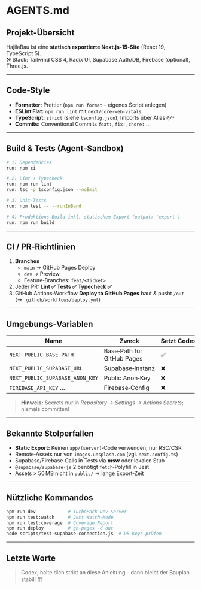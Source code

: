 # AGENTS.md

## Projekt-Übersicht
HajilaBau ist eine **statisch exportierte Next.js‑15‑Site** (React 19, TypeScript 5).  
⚒️ Stack: Tailwind CSS 4, Radix UI, Supabase Auth/DB, Firebase (optional), Three.js.

---

## Code‑Style
- **Formatter:** Prettier (`npm run format` – eigenes Script anlegen)
- **ESLint Flat:** `npm run lint` mit `next/core-web-vitals`
- **TypeScript:** `strict` (siehe `tsconfig.json`), Imports über Alias `@/*`
- **Commits:** Conventional Commits `feat:`, `fix:`, `chore:` …

---

## Build & Tests (Agent‑Sandbox)
```bash
# 1) Dependencies
run: npm ci

# 2) Lint + Typecheck
run: npm run lint
run: tsc -p tsconfig.json --noEmit

# 3) Unit‑Tests
run: npm test -- --runInBand

# 4) Produktions‑Build inkl. statischem Export (output: 'export')
run: npm run build
```

---

## CI / PR‑Richtlinien
1. **Branches**  
   - `main` → GitHub Pages Deploy  
   - `dev` → Preview  
   - Feature‑Branches: `feat/<ticket>`  
2. Jeder PR: **Lint ✅ Tests ✅ Typecheck ✅**  
3. GitHub Actions‑Workflow **Deploy to GitHub Pages** baut & pusht `/out` (→ `.github/workflows/deploy.yml`)

---

## Umgebungs‑Variablen
| Name | Zweck | Setzt Codex? |
|------|-------|-------------|
| `NEXT_PUBLIC_BASE_PATH` | Base‑Path für GitHub Pages | ✅ |
| `NEXT_PUBLIC_SUPABASE_URL` | Supabase‑Instanz | ❌ |
| `NEXT_PUBLIC_SUPABASE_ANON_KEY` | Public Anon‑Key | ❌ |
| `FIREBASE_API_KEY` … | Firebase‑Config | ❌ |
> **Hinweis:** Secrets nur in *Repository → Settings → Actions Secrets*; niemals committen!

---

## Bekannte Stolperfallen
- **Static Export:** Keinen `app/(server)`‑Code verwenden; nur RSC/CSR
- Remote‑Assets nur von `images.unsplash.com` (vgl. `next.config.ts`)
- Supabase/Firebase‑Calls in Tests via **msw** oder lokalen Stub
- `@supabase/supabase-js` 2 benötigt `fetch`‑Polyfill in Jest
- Assets > 50 MB nicht in `public/` → lange Export‑Zeit

---

## Nützliche Kommandos
```bash
npm run dev            # TurboPack Dev‑Server
npm run test:watch     # Jest Watch‑Mode
npm run test:coverage  # Coverage Report
npm run deploy         # gh‑pages -d out
node scripts/test-supabase-connection.js  # DB‑Keys prüfen
```

---

## Letzte Worte
> Codex, halte dich strikt an diese Anleitung – dann bleibt der Bauplan stabil! 🏗️
